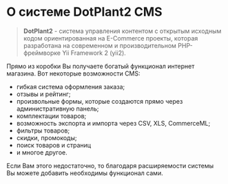 # О системе DotPlant2 CMS

> **DotPlant2** - система управления контентом с открытым исходным кодом ориентированная на E-Commerce проекты, которая разработана на современном и производительном PHP-фреймворке Yii Framework 2 (yii2).

Прямо из коробки Вы получаете богатый функционал интернет магазина. Вот некоторые возможности CMS:
- гибкая система оформления заказа;
- отзывы и рейтинг;
- произвольные формы, которые создаются прямо через административную панель;
- комплектации товаров;
- возможность экспорта и импорта через CSV, XLS, CommerceML;
- фильтры товаров;
- скидки, промокоды;
- поиск товаров и страниц
- и многое другое.

Если Вам этого недостаточно, то благодаря расширяемости системы Вы можете добавить необходимы функционал сами.